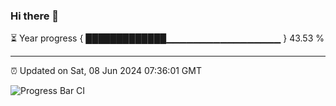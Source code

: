 ### Hi there 👋

⏳ Year progress { █████████████▁▁▁▁▁▁▁▁▁▁▁▁▁▁▁▁▁ } 43.53 %

---

⏰ Updated on Sat, 08 Jun 2024 07:36:01 GMT

![Progress Bar CI](https://github.com/IshwaranRudhara/GIT-ACTION/workflows/Progress%20Bar%20CI/badge.svg)
